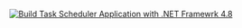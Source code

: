 
[![Build Task Scheduler Application with .NET Framewrk 4.8](https://github.com/achyutghosh/TaskSchedulerDotNetFramework/actions/workflows/main.yml/badge.svg)](https://github.com/achyutghosh/TaskSchedulerDotNetFramework/actions/workflows/main.yml)
